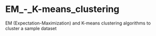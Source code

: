 # EM_-_K-means_clustering
EM (Expectation-Maximization) and K-means clustering algorithms to cluster a sample dataset
